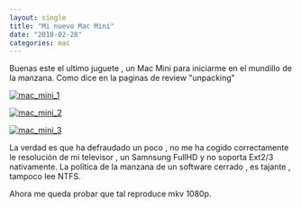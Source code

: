 ```yaml
---
layout: single
title: "Mi nuevo Mac Mini"
date: "2010-02-28"
categories: mac
---
```


Buenas este el ultimo juguete , un Mac Mini para iniciarme en el mundillo de la manzana. Como dice en la paginas de review "unpacking"

[![](images/IMAG0065-300x200.jpg "mac_mini_1")](https://luispuente.net/2010/02/mi-nuevo-mac-mini/imag0065/)

[![](images/IMAG0066-300x200.jpg "mac_mini_2")](https://luispuente.net/wp-content/uploads/2010/02/IMAG0065-1024x684.jpg)

[![](images/IMAG0067-300x200.jpg "mac_mini_3")](https://luispuente.net/2010/02/mi-nuevo-mac-mini/imag0067/)

La verdad es que ha defraudado un poco , no me ha cogido correctamente le resolución de mi televisor , un Samnsung FullHD y no soporta Ext2/3 nativamente. La política de la manzana de un software cerrado , es tajante , tampoco lee NTFS.

Ahora me queda probar que tal reproduce mkv 1080p.
